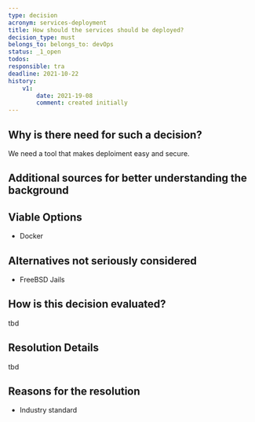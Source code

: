 ```yaml
---
type: decision
acronym: services-deployment
title: How should the services should be deployed?
decision_type: must
belongs_to: belongs_to: devOps
status: _1_open
todos:
responsible: tra
deadline: 2021-10-22
history:
    v1:
        date: 2021-19-08
        comment: created initially
---
```


## Why is there need for such a decision?

We need a tool that makes deploiment easy and secure.

## Additional sources for better understanding the background


## Viable Options

<ul>
<li>Docker</li>
</ul>



## Alternatives not seriously considered

<ul>
<li>FreeBSD Jails</li>
</ul>

## How is this decision evaluated?

tbd


## Resolution Details

tbd

## Reasons for the resolution
<ul>
<li>Industry standard</li>
</ul>